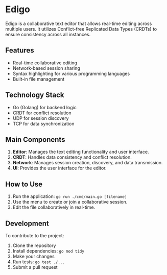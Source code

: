 # Edigo

Edigo is a collaborative text editor that allows real-time editing across multiple users. It utilizes Conflict-free Replicated Data Types (CRDTs) to ensure consistency across all instances.

## Features

- Real-time collaborative editing
- Network-based session sharing
- Syntax highlighting for various programming languages
- Built-in file management

## Technology Stack

- Go (Golang) for backend logic
- CRDT for conflict resolution
- UDP for session discovery
- TCP for data synchronization

## Main Components

1. **Editor**: Manages the text editing functionality and user interface.
2. **CRDT**: Handles data consistency and conflict resolution.
3. **Network**: Manages session creation, discovery, and data transmission.
4. **UI**: Provides the user interface for the editor.

## How to Use

1. Run the application: `go run ./cmd/main.go [filename]`
2. Use the menu to create or join a collaborative session.
3. Edit the file collaboratively in real-time.

## Development

To contribute to the project:

1. Clone the repository
2. Install dependencies: `go mod tidy`
3. Make your changes
4. Run tests: `go test ./...`
5. Submit a pull request
